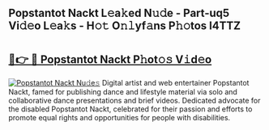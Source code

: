 ## Popstantot Nackt L𝚎a𝚔ed N𝚞𝚍e - Part-uq5 Vi𝚍𝚎o L𝚎a𝚔s - H𝚘𝚝 O𝚗𝚕yf𝚊ns P𝚑𝚘tos l4TTZ

# <h2><a href="http://kfdekh.oniu.top/?m=Popstantot+Nackt">🔗👉 🔴 Popstantot Nackt P𝚑ot𝚘𝚜 V𝚒d𝚎o</a></h2>

[![Popstantot Nackt Nu𝚍e𝚜](https://i.imgur.com/0qMVB7G.gif)](http://kfdekh.oniu.top/?m=Popstantot+Nackt)
Digital artist and web entertainer Popstantot Nackt, famed for publishing dance and lifestyle material via solo and collaborative dance presentations and brief videos. Dedicated advocate for the disabled Popstantot Nackt, celebrated for their passion and efforts to promote equal rights and opportunities for people with disabilities.  
